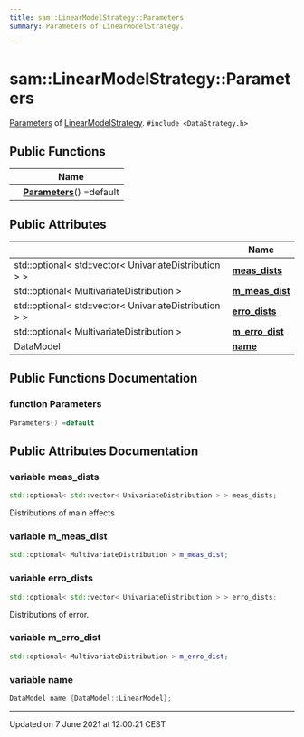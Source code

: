 ```yaml
---
title: sam::LinearModelStrategy::Parameters
summary: Parameters of LinearModelStrategy. 

---
```


# sam::LinearModelStrategy::Parameters



[Parameters]() of [LinearModelStrategy](/doxygen/Classes/classsam_1_1_linear_model_strategy/). 
`#include <DataStrategy.h>`

## Public Functions

|                | Name           |
| -------------- | -------------- |
| | **[Parameters](/doxygen/Classes/structsam_1_1_linear_model_strategy_1_1_parameters/#function-parameters)**() =default |

## Public Attributes

|                | Name           |
| -------------- | -------------- |
| std::optional< std::vector< UnivariateDistribution > > | **[meas_dists](/doxygen/Classes/structsam_1_1_linear_model_strategy_1_1_parameters/#variable-meas_dists)**  |
| std::optional< MultivariateDistribution > | **[m_meas_dist](/doxygen/Classes/structsam_1_1_linear_model_strategy_1_1_parameters/#variable-m_meas_dist)**  |
| std::optional< std::vector< UnivariateDistribution > > | **[erro_dists](/doxygen/Classes/structsam_1_1_linear_model_strategy_1_1_parameters/#variable-erro_dists)**  |
| std::optional< MultivariateDistribution > | **[m_erro_dist](/doxygen/Classes/structsam_1_1_linear_model_strategy_1_1_parameters/#variable-m_erro_dist)**  |
| DataModel | **[name](/doxygen/Classes/structsam_1_1_linear_model_strategy_1_1_parameters/#variable-name)**  |

## Public Functions Documentation

### function Parameters

```cpp
Parameters() =default
```


## Public Attributes Documentation

### variable meas_dists

```cpp
std::optional< std::vector< UnivariateDistribution > > meas_dists;
```


Distributions of main effects 


### variable m_meas_dist

```cpp
std::optional< MultivariateDistribution > m_meas_dist;
```


### variable erro_dists

```cpp
std::optional< std::vector< UnivariateDistribution > > erro_dists;
```


Distributions of error. 


### variable m_erro_dist

```cpp
std::optional< MultivariateDistribution > m_erro_dist;
```


### variable name

```cpp
DataModel name {DataModel::LinearModel};
```


-------------------------------

Updated on  7 June 2021 at 12:00:21 CEST